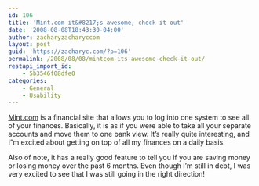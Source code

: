 ```yaml
---
id: 106
title: 'Mint.com it&#8217;s awesome, check it out'
date: '2008-08-08T18:43:30-04:00'
author: zacharyzacharyccom
layout: post
guid: 'https://zacharyc.com/?p=106'
permalink: /2008/08/08/mintcom-its-awesome-check-it-out/
restapi_import_id:
    - 5b3546f08dfe0
categories:
    - General
    - Usability
---
```


[Mint.com](http://www.mint.com) is a financial site that allows you to log into one system to see all of your finances. Basically, it is as if you were able to take all your separate accounts and move them to one bank view. It’s really quite interesting, and I”m excited about getting on top of all my finances on a daily basis.

Also of note, it has a really good feature to tell you if you are saving money or losing money over the past 6 months. Even though I’m still in debt, I was very excited to see that I was still going in the right direction!